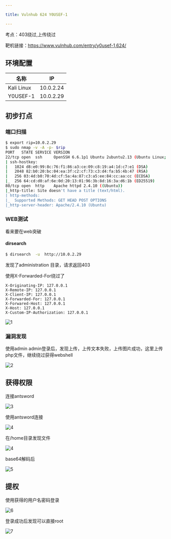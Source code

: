 ```yaml
---

title: Vulnhub 624 Y0USEF-1

---
```


考点：403绕过,上传绕过

靶机链接：<https://www.vulnhub.com/entry/y0usef-1,624/>

## 环境配置

| 名称       | IP        |
| ---------- | --------- |
| Kali Linux | 10.0.2.24 |
| Y0USEF-1   | 10.0.2.29 |

## 初步打点

### 端口扫描

```bash
$ export rip=10.0.2.29   
$ sudo nmap -v -A -p- $rip
PORT   STATE SERVICE VERSION
22/tcp open  ssh     OpenSSH 6.6.1p1 Ubuntu 2ubuntu2.13 (Ubuntu Linux; protocol 2.0)
| ssh-hostkey: 
|   1024 d8:e0:99:8c:76:f1:86:a3:ce:09:c8:19:a4:1d:c7:e1 (DSA)
|   2048 82:b0:20:bc:04:ea:3f:c2:cf:73:c3:d4:fa:b5:4b:47 (RSA)
|   256 03:4d:b0:70:4d:cf:5a:4a:87:c3:a5:ee:84:cc:aa:cc (ECDSA)
|_  256 64:cd:d0:af:6e:0d:20:13:01:96:3b:8d:16:3a:d6:1b (ED25519)
80/tcp open  http    Apache httpd 2.4.10 ((Ubuntu))
|_http-title: Site doesn't have a title (text/html).
| http-methods: 
|_  Supported Methods: GET HEAD POST OPTIONS
|_http-server-header: Apache/2.4.10 (Ubuntu)
```

### WEB测试

看来要在web突破

#### dirsearch

```bash
$ dirsearch  -u  http://10.0.2.29
```

发现了administration 目录，请求返回403

使用X-Forwarded-For绕过了

```http
X-Originating-IP: 127.0.0.1
X-Remote-IP: 127.0.0.1
X-Client-IP: 127.0.0.1
X-Forwarded-For: 127.0.0.1
X-Forwared-Host: 127.0.0.1
X-Host: 127.0.0.1
X-Custom-IP-Authorization: 127.0.0.1

```

![1](https://static.iihack.com/vulnhub/624/1.jpg)

### 漏洞发现

使用admin admin登录后，发现上传，上传文本失败，上传图片成功，这里上传php文件，继续绕过获得webshell

![2](https://static.iihack.com/vulnhub/624/2.jpg)



## 获得权限

连接antsword

![3](https://static.iihack.com/vulnhub/624/3.jpg)



使用antsword连接

![4](https://static.iihack.com/vulnhub/196/4.jpg)

在/home目录发现文件

![4](https://static.iihack.com/vulnhub/624/4.jpg)

base64解码后

![5](https://static.iihack.com/vulnhub/624/5.jpg)




## 提权

使用获得的用户名密码登录

![6](https://static.iihack.com/vulnhub/624/6.jpg)



登录成功后发现可以直接root

![7](https://static.iihack.com/vulnhub/624/7.jpg)
